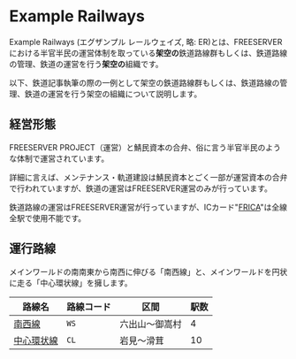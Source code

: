 # Example Railways

Example Railways (エグザンプル レールウェイズ, 略: ER)とは、FREESERVERにおける半官半民の運営体制を取っている**架空の**鉄道路線群もしくは、鉄道路線の管理、鉄道の運営を行う**架空の**組織です。

以下、鉄道記事執筆の際の一例として架空の鉄道路線群もしくは、鉄道路線の管理、鉄道の運営を行う架空の組織について説明します。

## 経営形態

FREESERVER PROJECT（運営）と鯖民資本の合弁、俗に言う半官半民のような体制で運営されています。

詳細に言えば、メンテナンス・軌道建設は鯖民資本とごく一部が運営資本の合弁で行われていますが、鉄道の運営はFREESERVER運営のみが行っています。

鉄道路線の運営はFREESERVER運営が行っていますが、ICカード"[FRICA](/item/frica)"は全線全駅で使用不能です。

## 運行路線

メインワールドの南南東から南西に伸びる「南西線」と、メインワールドを円状に走る「中心環状線」を擁します。

|路線名|路線コード|区間|駅数|
|---|---|---|---|
|[南西線](./ws)|`WS`|六出山～御嵩村|4|
|[中心環状線](./cl)|`CL`|岩見～滑茸|10|
